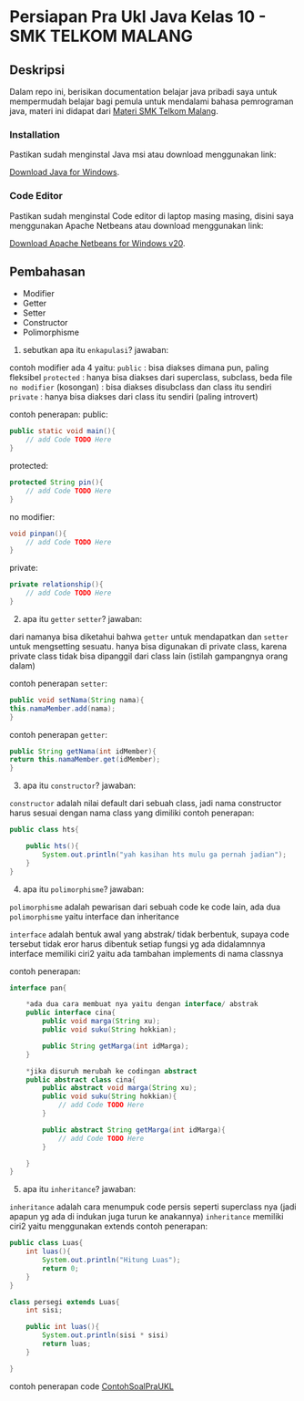 # Persiapan Pra Ukl Java Kelas 10 - SMK TELKOM MALANG

## Deskripsi

Dalam repo ini, berisikan documentation belajar java pribadi saya untuk mempermudah belajar bagi pemula untuk mendalami bahasa pemrograman java, materi ini didapat dari [Materi SMK Telkom Malang](https://www.smktelkom-mlg.sch.id/).

### Installation

Pastikan sudah menginstal Java msi atau download menggunakan link:

[Download Java for Windows](https://javadl.oracle.com/webapps/download/AutoDL?BundleId=249203_b291ca3e0c8548b5a51d5a5f50063037).

### Code Editor

Pastikan sudah menginstal Code editor di laptop masing masing, disini saya menggunakan Apache Netbeans atau download menggunakan link:

[Download Apache Netbeans for Windows v20](https://dlcdn.apache.org/netbeans/netbeans-installers/20/Apache-NetBeans-20r1-bin-windows-x64.exe).

## Pembahasan

- Modifier
- Getter
- Setter
- Constructor
- Polimorphisme

1. sebutkan apa itu `enkapulasi`?
   jawaban:

contoh modifier ada 4 yaitu:
`public` : bisa diakses dimana pun, paling fleksibel
`protected` : hanya bisa diakses dari superclass, subclass, beda file
`no modifier` (kosongan) : bisa diakses disubclass dan class itu sendiri
`private` : hanya bisa diakses dari class itu sendiri (paling introvert)

contoh penerapan:
public:
```java
public static void main(){
    // add Code TODO Here
}
```
protected:
```java
protected String pin(){
    // add Code TODO Here
}
```
no modifier:
```java
void pinpan(){
    // add Code TODO Here
}
```
private:
```java
private relationship(){
    // add Code TODO Here   
}
```

2. apa itu `getter` `setter`?
   jawaban:

dari namanya bisa diketahui bahwa `getter` untuk mendapatkan dan `setter` untuk mengsetting sesuatu. hanya bisa digunakan di private class, karena private class tidak bisa dipanggil dari class lain (istilah gampangnya orang dalam)

contoh penerapan `setter`:
```java
public void setNama(String nama){
this.namaMember.add(nama);
}
```
contoh penerapan `getter`:
```java
public String getNama(int idMember){
return this.namaMember.get(idMember);
}
```

3. apa itu `constructor`?
jawaban:

`constructor` adalah nilai default dari sebuah class, jadi nama constructor harus sesuai dengan nama class yang dimiliki
contoh penerapan:
```java
public class hts{

    public hts(){
        System.out.println("yah kasihan hts mulu ga pernah jadian");
    }
}
```

4. apa itu `polimorphisme`?
jawaban:

`polimorphisme` adalah pewarisan dari sebuah code ke code lain, ada dua `polimorphisme` yaitu interface dan inheritance

`interface` adalah bentuk awal yang abstrak/ tidak berbentuk, supaya code tersebut tidak eror harus dibentuk setiap fungsi yg ada didalamnnya
interface memiliki ciri2 yaitu ada tambahan implements di nama classnya


contoh penerapan:
```java
interface pan{

    *ada dua cara membuat nya yaitu dengan interface/ abstrak
    public interface cina{
        public void marga(String xu);
        public void suku(String hokkian);

        public String getMarga(int idMarga);
    }

    *jika disuruh merubah ke codingan abstract
    public abstract class cina{
        public abstract void marga(String xu);
        public void suku(String hokkian){
            // add Code TODO Here  
        }

        public abstract String getMarga(int idMarga){
            // add Code TODO Here  
        }

    }
}
```

5. apa itu `inheritance`?
jawaban:

`inheritance` adalah cara menumpuk code persis seperti superclass nya (jadi apapun yg ada di indukan juga turun ke anakannya)
`inheritance` memiliki ciri2 yaitu menggunakan extends
contoh penerapan:
```java
public class Luas{
    int luas(){
        System.out.println("Hitung Luas");
        return 0;
    }
}

class persegi extends Luas{
    int sisi;

    public int luas(){
        System.out.println(sisi * sisi)
        return luas;
    }

}
```

contoh penerapan code [ContohSoalPraUKL](https://github.com/panntod/Belajar-Java/blob/main/src/belajarjava/ContohSoalPraUkl.java)